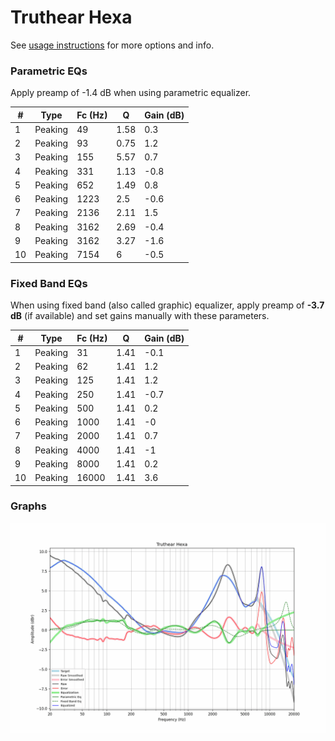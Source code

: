 # Truthear Hexa
See [usage instructions](https://github.com/jaakkopasanen/AutoEq#usage) for more options and info.

### Parametric EQs
Apply preamp of -1.4 dB when using parametric equalizer.

|   # | Type    |   Fc (Hz) |    Q |   Gain (dB) |
|-----|---------|-----------|------|-------------|
|   1 | Peaking |        49 | 1.58 |         0.3 |
|   2 | Peaking |        93 | 0.75 |         1.2 |
|   3 | Peaking |       155 | 5.57 |         0.7 |
|   4 | Peaking |       331 | 1.13 |        -0.8 |
|   5 | Peaking |       652 | 1.49 |         0.8 |
|   6 | Peaking |      1223 | 2.5  |        -0.6 |
|   7 | Peaking |      2136 | 2.11 |         1.5 |
|   8 | Peaking |      3162 | 2.69 |        -0.4 |
|   9 | Peaking |      3162 | 3.27 |        -1.6 |
|  10 | Peaking |      7154 | 6    |        -0.5 |

### Fixed Band EQs
When using fixed band (also called graphic) equalizer, apply preamp of **-3.7 dB** (if available) and set gains manually with these parameters.

|   # | Type    |   Fc (Hz) |    Q |   Gain (dB) |
|-----|---------|-----------|------|-------------|
|   1 | Peaking |        31 | 1.41 |        -0.1 |
|   2 | Peaking |        62 | 1.41 |         1.2 |
|   3 | Peaking |       125 | 1.41 |         1.2 |
|   4 | Peaking |       250 | 1.41 |        -0.7 |
|   5 | Peaking |       500 | 1.41 |         0.2 |
|   6 | Peaking |      1000 | 1.41 |        -0   |
|   7 | Peaking |      2000 | 1.41 |         0.7 |
|   8 | Peaking |      4000 | 1.41 |        -1   |
|   9 | Peaking |      8000 | 1.41 |         0.2 |
|  10 | Peaking |     16000 | 1.41 |         3.6 |

### Graphs
![](./Truthear%20Hexa.png)
